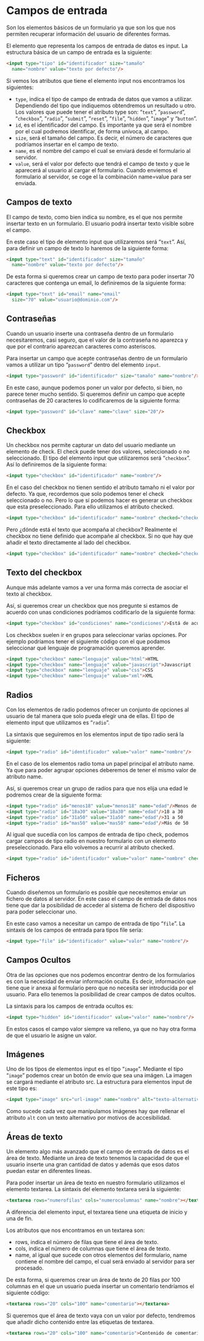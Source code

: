 # Campos de entrada

Son los elementos básicos de un formulario ya que son los que nos permiten recuperar información del usuario de diferentes formas.

El elemento que representa los campos de entrada de datos es input. La estructura básica de un campo de entrada es la siguiente:

```html
<input type="tipo" id="identificador" size="tamaño"
  name="nombre" value="texto por defecto"/>
```

Si vemos los atributos que tiene el elemento input nos encontramos los siguientes:

- `type`, indica el tipo de campo de entrada de datos que vamos a utilizar. Dependiendo del tipo que indiquemos obtendremos un resultado u otro. Los valores que puede tener el atributo type son: “`text`”, “`password`”, “`checkbox`”, “`radio`”, “`submit`”, “`reset`”, “`file`”, “`hidden`”, “`image`” y “`button`”.
- `id`, es el identificador del campo. Es importante ya que será el nombre por el cual podremos identificar, de forma unívoca, al campo.
- `size`, será el tamaño del campo. Es decir, el número de caracteres que podríamos insertar en el campo de texto.
- `name`, es el nombre del campo el cual se enviará desde el formulario al servidor.
- `value`, será el valor por defecto que tendrá el campo de texto y que le aparecerá al usuario al cargar el formulario.
Cuando enviemos el formulario al servidor, se coge el la combinación name=value para ser enviada.

## Campos de texto
El campo de texto, como bien indica su nombre, es el que nos permite insertar texto en un formulario. El usuario podrá insertar texto visible sobre el campo.

En este caso el tipo de elemento input que utilizaremos será “`text`”. Así, para definir un campo de texto lo haremos de la siguiente forma:

```html
<input type="text" id="identificador" size="tamaño"
  name="nombre" value="texto por defecto"/>

```
De esta forma si queremos crear un campo de texto para poder insertar 70 caracteres que contenga un email, lo definiremos de la siguiente forma:

```html
<input type="text" id="email" name="email"
  size="70" value="usuario@dominio.com"/>
```

## Contraseñas
Cuando un usuario inserte una contraseña dentro de un formulario necesitaremos, casi seguro, que el valor de la contraseña no aparezca y que por el contrario aparezcan caracteres como asteriscos.

Para insertar un campo que acepte contraseñas dentro de un formulario vamos a utilizar un tipo “`password`” dentro del elemento `input`.

```html
<input type="password" id="identificador" size="tamaño" name="nombre"/>
```

En este caso, aunque podemos poner un valor por defecto, si bien, no parece tener mucho sentido. Si queremos definir un campo que acepte contraseñas de 20 caracteres lo codificaremos de la siguiente forma:

```html
<input type="password" id="clave" name="clave" size="20"/>
```

## Checkbox
Un checkbox nos permite capturar un dato del usuario mediante un elemento de check. El check puede tener dos valores, seleccionado o no seleccionado. El tipo del elemento input que utilizaremos será “`checkbox`”. Así lo definiremos de la siguiente forma:

```html
<input type="checkbox" id="identificador" name="nombre"/>
```
En el caso del checkbox no tienen sentido el atributo tamaño ni el valor por defecto. Ya que, recordemos que solo podemos tener el check seleccionado o no. Pero lo que sí podemos hacer es generar un checkbox que esta preseleccionado. Para ello utilizamos el atributo checked.

```html
<input type="checkbox" id="identificador" name="nombre" checked="checked"/>
```

Pero ¿dónde está el texto que acompaña al checkbox? Realmente el checkbox no tiene definido que acompañe al checkbox. Si no que hay que añadir el texto directamente al lado del checkbox.

```html
<input type="checkbox" id="identificador" name="nombre" checked="checked"/>
```

## Texto del checkbox
Aunque más adelante vamos a ver una forma más correcta de asociar el texto al checkbox.

Así, si queremos crear un checkbox que nos pregunte si estamos de acuerdo con unas condiciones podríamos codificarlo de la siguiente forma:

```html
<input type="checkbox" id="condiciones" name="condiciones"/>Está de acuerdo con las condiciones explicadas más arriba.
```

Los checkbox suelen ir en grupos para seleccionar varias opciones. Por ejemplo podríamos tener el siguiente código con el que podamos seleccionar qué lenguaje de programación queremos aprender.

```html
<input type="checkbox" name="lenguaje" value="html">HTML
<input type="checkbox" name="lenguaje" value="javascript">Javascript
<input type="checkbox" name="lenguaje" value="css">CSS
<input type="checkbox" name="lenguaje" value="xml">XML
```

## Radios
Con los elementos de radio podemos ofrecer un conjunto de opciones al usuario de tal manera que solo pueda elegir una de ellas. El tipo de elemento input que utilizamos es “`radio`”.

La sintaxis que seguiremos en los elementos input de tipo radio será la siguiente:

```html
<input type="radio" id="identificador" value="valor" name="nombre"/>
```

En el caso de los elementos radio toma un papel principal el atributo name. Ya que para poder agrupar opciones deberemos de tener el mismo valor de atributo name.

Así, si queremos crear un grupo de radios para que nos elija una edad le podremos crear de la siguiente forma:

```html
<input type="radio" id="menos18" value="menos18" name="edad"/>Menos de 18
<input type="radio" id="18a30" value="18a30" name="edad"/>18 a 30
<input type="radio" id="31a50" value="31a50" name="edad"/>31 a 50
<input type="radio" id="mas50" value="mas50" name="edad"/>Más de 50
```

Al igual que sucedía con los campos de entrada de tipo check, podemos cargar campos de tipo radio en nuestro formulario con un elemento preseleccionado. Para ello volvemos a recurrir al atributo checked.

```html
<input type="radio" id="identificador" value="valor" name="nombre" checked="checked"/>
```

## Ficheros
Cuando diseñemos un formulario es posible que necesitemos enviar un fichero de datos al servidor. En este caso el campo de entrada de datos nos tiene que dar la posibilidad de acceder al sistema de fichero del dispositivo para poder seleccionar uno.

En este caso vamos a necesitar un campo de entrada de tipo “`file`”. La sintaxis de los campos de entrada para tipos file sería:

```html
<input type="file" id="identificador" value="valor" name="nombre"/>
```

## Campos Ocultos
Otra de las opciones que nos podemos encontrar dentro de los formularios es con la necesidad de enviar información oculta. Es decir, información que tiene que ir anexa al formulario pero que no necesita ser introducida por el usuario. Para ello tenemos la posibilidad de crear campos de datos ocultos.

La sintaxis para los campos de entrada ocultos es:

```html
<input type="hidden" id="identificador" value="valor" name="nombre"/>
```

En estos casos el campo valor siempre va relleno, ya que no hay otra forma de que el usuario le asigne un valor.

## Imágenes
Uno de los tipos de elementos input es el tipo “`image`”. Mediante el tipo “`image`” podemos crear un botón de envío que sea una imágen. La imagen se cargará mediante el atributo src. La estructura para elementos input de este tipo es:

```html
<input type="image" src="url-image" name="nombre" alt="texto-alternativo"/>
```

Como sucede cada vez que manipulamos imágenes hay que rellenar el atributo `alt` con un texto alternativo por motivos de accesibilidad.

## Áreas de texto
Un elemento algo más avanzado que el campo de entrada de datos es el área de texto. Mediante un área de texto tenemos la capacidad de que el usuario inserte una gran cantidad de datos y además que esos datos puedan estar en diferentes líneas.

Para poder insertar un área de texto en nuestro formulario utilizamos el elemento textarea. La sintaxis del elemento textarea será la siguiente:

```html
<textarea rows="numerofilas" cols="numerocolumnas" name="nombre"></textarea>
```

A diferencia del elemento input, el textarea tiene una etiqueta de inicio y una de fin.

Los atributos que nos encontramos en un textarea son:

- rows, indica el número de filas que tiene el área de texto.
- cols, indica el número de columnas que tiene el área de texto.
- name, al igual que sucede con otros elementos del formulario, name contiene el nombre del campo, el cual será enviado al servidor para ser procesado.
  
De esta forma, si queremos crear un área de texto de 20 filas por 100 columnas en el que un usuario pueda insertar un comentario tendríamos el siguiente código:

```html
<textarea rows="20" cols="100" name="comentario"></textarea>
```

Si queremos que el área de texto vaya con un valor por defecto, tendremos que añadir dicho contenido entre las etiquetas de textarea.

```html
<textarea rows="20" cols="100" name="comentario">Contenido de comentario...</textarea>
```